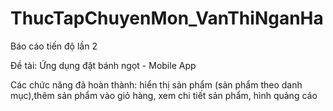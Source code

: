 # ThucTapChuyenMon_VanThiNganHa
Báo cáo tiến độ lần 2

Đề tài: Ứng dụng đặt bánh ngọt - Mobile App

Các chức năng đã hoàn thành: hiển thị sản phẩm (sản phẩm theo danh mục),thêm sản phẩm vào giỏ hàng, xem chi tiết sản phẩm, hình quảng cáo
